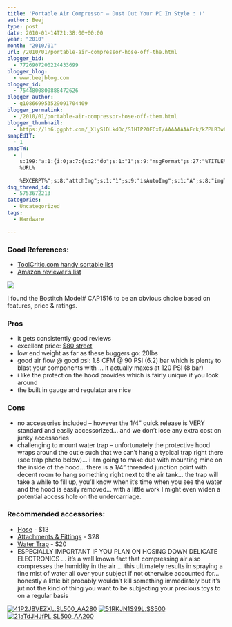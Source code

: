 ```yaml
---
title: 'Portable Air Compressor – Dust Out Your PC In Style : )'
author: Beej
type: post
date: 2010-01-14T21:38:00+00:00
year: "2010"
month: "2010/01"
url: /2010/01/portable-air-compressor-hose-off-the.html
blogger_bid:
  - 7726907200224433699
blogger_blog:
  - www.beejblog.com
blogger_id:
  - 7544800800888472626
blogger_author:
  - g108669953529091704409
blogger_permalink:
  - /2010/01/portable-air-compressor-hose-off-them.html
blogger_thumbnail:
  - https://lh6.ggpht.com/_XlySlDLkdOc/S1HIP2OFCxI/AAAAAAAAErk/kZPLR3w6v0U/00919224000%5B2%5D.jpg?imgmax=800
snapEdIT:
  - 1
snapTW:
  - |
    s:199:"a:1:{i:0;a:7:{s:2:"do";s:1:"1";s:9:"msgFormat";s:27:"%TITLE%
    %URL%
    
    %EXCERPT%";s:8:"attchImg";s:1:"1";s:9:"isAutoImg";s:1:"A";s:8:"imgToUse";s:0:"";s:9:"isAutoURL";s:1:"A";s:8:"urlToUse";s:0:"";}}";
dsq_thread_id:
  - 5753672213
categories:
  - Uncategorized
tags:
  - Hardware

---
```

### Good References: 

* [ToolCritic.com handy sortable list](https://www.toolcritic.com/very-small-portable-compressors.html?sort=dgra) 
* [Amazon reviewer’s list](https://www.amazon.com/Portable-Compressor-Shopping/lm/R8RCNQ46DP8CK/ref=cm_lmt_dtpa_f_3_rdssss0?pf_rd_p=253466001&pf_rd_s=listmania-center&pf_rd_t=201&pf_rd_i=B000GZS6NC&pf_rd_m=ATVPDKIKX0DER&pf_rd_r=0SWDHZNHJBYAXKC72SSP) 

[![](https://lh6.ggpht.com/_XlySlDLkdOc/S1HIP2OFCxI/AAAAAAAAErk/kZPLR3w6v0U/00919224000%5B2%5D.jpg?imgmax=800)](https://www.bostitch.com/default.asp?CATEGORY=BOS_COMPRESSORS&amp;TYPE=PRODUCT&amp;PARTNUMBER=CAP1516&amp;SDesc=Trim+Air+1.5+Peak+HP+Oil-Free+Contractor+Compressor)

I found the Bostitch Model# CAP1516 to be an obvious choice based on features, price &amp; ratings.        

### Pros
* it gets consistently good reviews
* excellent price: [$80 street](https://www.amazon.com/Bostitch-CAP1516-2-Horsepower-1-6-Gallon-CAmper-Shaped/dp/B0009OAKIY/ref=sr_1_1?ie=UTF8&s=hi&qid=1263503619&sr=8-1)
* low end weight as far as these buggers go: 20lbs
* good air flow @ good psi: 1.8 CFM @ 90 PSI (6.2) bar which is plenty to blast your components with … it actually maxes at 120 PSI (8 bar)
* i like the protection the hood provides which is fairly unique if you look around
* the built in gauge and regulator are nice

### Cons
* no accessories included – however the 1/4” quick release is VERY standard and easily accessorized… and we don’t lose any extra cost on junky accessories
* challenging to mount water trap – unfortunately the protective hood wraps around the outie such that we can’t hang a typical trap right there (see trap photo below)… i am going to make due with mounting mine on the inside of the hood… there is a 1/4” threaded junction point with decent room to hang something right next to the air tank… the trap will take a while to fill up, you’ll know when it’s time when you see the water and the hood is easily removed… with a little work I might even widen a potential access hole on the undercarriage.

### Recommended accessories:    

*   [Hose](https://www.amazon.com/exec/obidos/tg/detail/-/B00066141C/ref=ord_cart_shr?_encoding=UTF8&m=A16WXXJJ7WJVS0&v=glance) - $13
*   [Attachments & Fittings](https://www.amazon.com/exec/obidos/tg/detail/-/B0009KN9PE/ref=ord_cart_shr?_encoding=UTF8&m=ATVPDKIKX0DER&v=glance) - $28
*   [Water Trap](https://www.amazon.com/exec/obidos/tg/detail/-/B000IKM09G/ref=ord_cart_shr?_encoding=UTF8&m=A2YLYLTN75J8LR&v=glance) - $20
*   ESPECIALLY IMPORTANT IF YOU PLAN ON HOSING DOWN DELICATE ELECTRONICS … it’s a well known fact that compressing air also compresses the humidity in the air … this ultimately results in spraying a fine mist of water all over your subject if not otherwise accounted for… honestly a little bit probably wouldn’t kill something immediately but it’s jut not the kind of thing you want to be subjecting your precious toys to on a regular basis

[![41P2JBVEZXL._SL500_AA280_](https://lh3.ggpht.com/_XlySlDLkdOc/S1HIWc3IM2I/AAAAAAAAEro/a9Hrib99WRw/41P2JBVEZXL._SL500_AA280_%5B2%5D.jpg?imgmax=800 "41P2JBVEZXL._SL500_AA280_")](https://www.amazon.com/exec/obidos/tg/detail/-/B00066141C/ref=ord_cart_shr?_encoding=UTF8&m=A16WXXJJ7WJVS0&v=glance)
[![51RKJN1S99L._SS500_](https://lh6.ggpht.com/_XlySlDLkdOc/S1HIW8nZ9mI/AAAAAAAAErw/7zfHmym2pBA/51RKJN1S99L._SS500_%5B2%5D.jpg?imgmax=800 "51RKJN1S99L._SS500_")](https://www.amazon.com/exec/obidos/tg/detail/-/B0009KN9PE/ref=ord_cart_shr?_encoding=UTF8&m=ATVPDKIKX0DER&v=glance)
[![21aTdJHJfPL._SL500_AA200_](https://lh4.ggpht.com/_XlySlDLkdOc/S1HIXiIAD7I/AAAAAAAAEr0/3CjJkulEpNY/21aTdJHJfPL._SL500_AA200_%5B2%5D.jpg?imgmax=800 "21aTdJHJfPL._SL500_AA200_")](https://www.amazon.com/exec/obidos/tg/detail/-/B000IKM09G/ref=ord_cart_shr?_encoding=UTF8&m=A2YLYLTN75J8LR&v=glance)